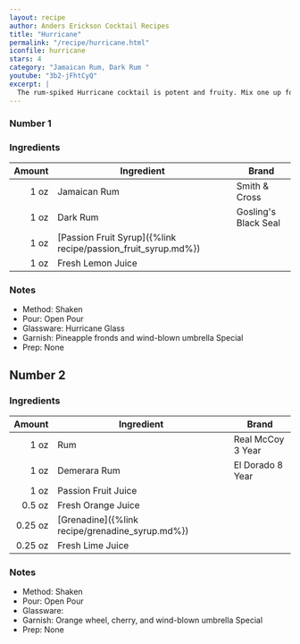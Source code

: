 ```yaml
---
layout: recipe
author: Anders Erickson Cocktail Recipes
title: "Hurricane"
permalink: "/recipe/hurricane.html"
iconfile: hurricane
stars: 4
category: "Jamaican Rum, Dark Rum "
youtube: "3b2-jFhtCyQ"
excerpt: |
  The rum-spiked Hurricane cocktail is potent and fruity. Mix one up for a trip to New Orleans without the plane ticket.
---
```


<div class="subrecipe" markdown="1">

### Number 1

### Ingredients

| Amount | Ingredient                                                    | Brand                |
| -----: | ------------------------------------------------------------- | -------------------- |
|   1 oz | Jamaican Rum                                                  | Smith & Cross        |
|   1 oz | Dark Rum                                                      | Gosling's Black Seal |
|   1 oz | [Passion Fruit Syrup]({%link recipe/passion_fruit_syrup.md%}) |
|   1 oz | Fresh Lemon Juice                                             |

### Notes

- Method: Shaken
- Pour: Open Pour
- Glassware: Hurricane Glass
- Garnish: Pineapple fronds and wind-blown umbrella Special
- Prep: None

</div>
<div class="subrecipe" markdown="1">

## Number 2

### Ingredients

|  Amount | Ingredient                                      | Brand             |
| ------: | ----------------------------------------------- | ----------------- |
|    1 oz | Rum                                             | Real McCoy 3 Year |
|    1 oz | Demerara Rum                                    | El Dorado 8 Year  |
|    1 oz | Passion Fruit Juice                             |
|  0.5 oz | Fresh Orange Juice                              |
| 0.25 oz | [Grenadine]({%link recipe/grenadine_syrup.md%}) |
| 0.25 oz | Fresh Lime Juice                                |

### Notes

- Method: Shaken
- Pour: Open Pour
- Glassware:
- Garnish: Orange wheel, cherry, and wind-blown umbrella Special
- Prep: None

</div>
